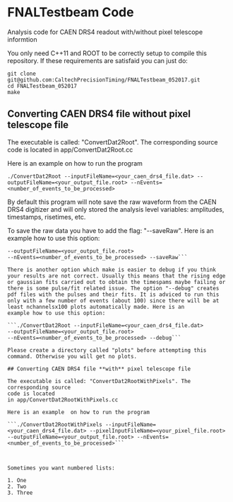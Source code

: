 # FNALTestbeam Code
Analysis code for CAEN DRS4 readout with/without pixel telescope
informtion

You only need C++11 and  ROOT to be correctly setup to compile this
repository. If these requirements are satisfaid you can just do:

```
git clone git@github.com:CaltechPrecisionTiming/FNALTestbeam_052017.git
cd FNALTestbeam_052017
make
```


## Converting CAEN DRS4 file **without** pixel telescope file

The executable is called: "ConvertDat2Root". The corresponding source
code is located 
in app/ConvertDat2Root.cc

Here is an example  on how to run the program

```./ConvertDat2Root --inputFileName=<your_caen_drs4_file.dat> --outputFileName=<your_output_file.root> --nEvents=<number_of_events_to_be_processed>```

By default this program will note save the raw waveform from the CAEN
DRS4 digitizer and will only stored the analysis level variables:
amplitudes, timestamps, risetimes, etc.

To save the raw data you have to add the flag: "--saveRaw". Here is an
example how to use this option:

```./ConvertDat2Root --inputFileName=<your_caen_drs4_file.dat>
--outputFileName=<your_output_file.root>
--nEvents=<number_of_events_to_be_processed> --saveRaw```

There is another option which make is easier to debug if you think
your results are not correct. Usually this means that the rising edge
or gaussian fits carried out to obtain the timespams maybe failing or
there is some pulse/fit related issue. The option "--debug" creates
pdf files with the pulses and their fits. It is adviced to run this
only with a few number of events (about 100) since there will be at
least nchannelsx100 plots automatically made. Here is an
example how to use this option:

```./ConvertDat2Root --inputFileName=<your_caen_drs4_file.dat>
--outputFileName=<your_output_file.root>
--nEvents=<number_of_events_to_be_processed> --debug```

Please create a directory called "plots" before attempting this
command. Otherwise you will get no plots.

## Converting CAEN DRS4 file **with** pixel telescope file

The executable is called: "ConvertDat2RootWithPixels". The corresponding source
code is located 
in app/ConvertDat2RootWithPixels.cc

Here is an example  on how to run the program

```./ConvertDat2RootWithPixels --inputFileName=<your_caen_drs4_file.dat> --pixelInputFileName=<your_pixel_file.root> --outputFileName=<your_output_file.root> --nEvents=<number_of_events_to_be_processed>```



Sometimes you want numbered lists:

1. One
2. Two
3. Three

